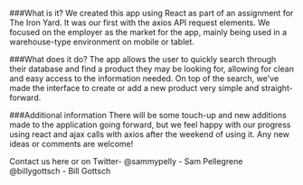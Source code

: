 
###What is it?
We created this app using React as part of an assignment for The Iron Yard. It was our first with the axios API request elements. We focused on the employer as the market for the app, mainly being used in a warehouse-type environment on mobile or tablet. 


###What does it do?
The app allows the user to quickly search through their database and find a product they may be looking for, allowing for clean and easy access to the information needed. On top of the search, we've made the interface to create or add a new product very simple and straight-forward. 


###Additional information
There will be some touch-up and new additions made to the application going forward, but we feel happy with our progress using react and ajax calls with axios after the weekend of using it. Any new ideas or comments are welcome!

Contact us here or on Twitter-  @sammypelly - Sam Pellegrene
                                @billygottsch - Bill Gottsch
